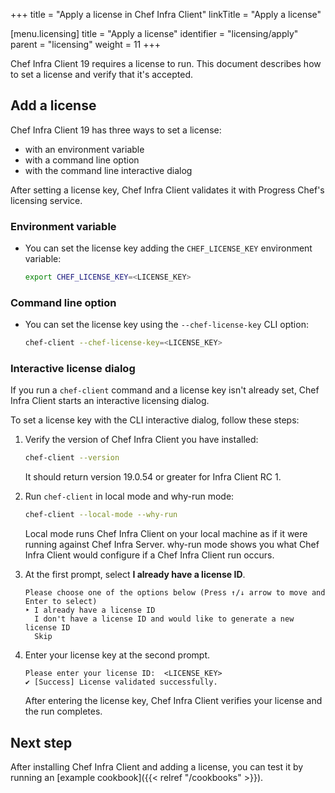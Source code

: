 +++
title = "Apply a license in Chef Infra Client"
linkTitle = "Apply a license"

[menu.licensing]
title = "Apply a license"
identifier = "licensing/apply"
parent = "licensing"
weight = 11
+++

Chef Infra Client 19 requires a license to run. This document describes how to set a license and verify that it's accepted.

## Add a license

Chef Infra Client 19 has three ways to set a license:

- with an environment variable
- with a command line option
- with the command line interactive dialog

After setting a license key, Chef Infra Client validates it with Progress Chef's licensing service.

### Environment variable

- You can set the license key adding the `CHEF_LICENSE_KEY` environment variable:

  ```sh
  export CHEF_LICENSE_KEY=<LICENSE_KEY>
  ```

### Command line option

- You can set the license key using the `--chef-license-key` CLI option:

  ```sh
  chef-client --chef-license-key=<LICENSE_KEY>
  ```

### Interactive license dialog

If you run a `chef-client` command and a license key isn't already set, Chef Infra Client starts an interactive licensing dialog.

To set a license key with the CLI interactive dialog, follow these steps:

1. Verify the version of Chef Infra Client you have installed:

    ```sh
    chef-client --version
    ```

    It should return version 19.0.54 or greater for Infra Client RC 1.

1. Run `chef-client` in local mode and why-run mode:

    ```sh
    chef-client --local-mode --why-run
    ```

    Local mode runs Chef Infra Client on your local machine as if it were running against Chef Infra Server. why-run mode shows you what Chef Infra Client would configure if a Chef Infra Client run occurs.

1. At the first prompt, select **I already have a license ID**.

    ```text
    Please choose one of the options below (Press ↑/↓ arrow to move and Enter to select)
    ‣ I already have a license ID
      I don't have a license ID and would like to generate a new license ID
      Skip
    ```

1. Enter your license key at the second prompt.

    ```text
    Please enter your license ID:  <LICENSE_KEY>
    ✔ [Success] License validated successfully.
    ```

    After entering the license key, Chef Infra Client verifies your license and the run completes.

## Next step

After installing Chef Infra Client and adding a license, you can test it by running an [example cookbook]({{< relref "/cookbooks" >}}).
